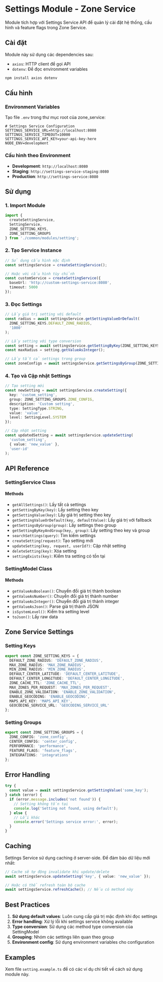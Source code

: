 # Settings Module - Zone Service

Module tích hợp với Settings Service API để quản lý cài đặt hệ thống, cấu hình và feature flags trong Zone Service.

## Cài đặt

Module này sử dụng các dependencies sau:
- `axios`: HTTP client để gọi API
- `dotenv`: Để đọc environment variables

```bash
npm install axios dotenv
```

## Cấu hình

### Environment Variables

Tạo file `.env` trong thư mục root của zone_service:

```env
# Settings Service Configuration
SETTINGS_SERVICE_URL=http://localhost:8080
SETTINGS_SERVICE_TIMEOUT=10000
SETTINGS_SERVICE_API_KEY=your-api-key-here
NODE_ENV=development
```

### Cấu hình theo Environment

- **Development**: `http://localhost:8080`
- **Staging**: `http://settings-service-staging:8080`
- **Production**: `http://settings-service:8080`

## Sử dụng

### 1. Import Module

```typescript
import {
  createSettingService,
  SettingService,
  ZONE_SETTING_KEYS,
  ZONE_SETTING_GROUPS
} from './common/modules/setting';
```

### 2. Tạo Service Instance

```typescript
// Sử dụng cấu hình mặc định
const settingsService = createSettingService();

// Hoặc với cấu hình tùy chỉnh
const customService = createSettingService({
  baseUrl: 'http://custom-settings-service:8080',
  timeout: 5000
});
```

### 3. Đọc Settings

```typescript
// Lấy giá trị setting với default
const radius = await settingsService.getSettingValueOrDefault(
  ZONE_SETTING_KEYS.DEFAULT_ZONE_RADIUS,
  '1000'
);

// Lấy setting với type conversion
const setting = await settingsService.getSettingByKey(ZONE_SETTING_KEYS.MAX_ZONE_RADIUS);
const maxRadius = setting.getValueAsInteger();

// Lấy tất cả settings trong group
const zoneConfigs = await settingsService.getSettingsByGroup(ZONE_SETTING_GROUPS.ZONE_CONFIG);
```

### 4. Tạo và Cập nhật Settings

```typescript
// Tạo setting mới
const newSetting = await settingsService.createSetting({
  key: 'custom_setting',
  group: ZONE_SETTING_GROUPS.ZONE_CONFIG,
  description: 'Custom setting',
  type: SettingType.STRING,
  value: 'value',
  level: SettingLevel.SYSTEM
});

// Cập nhật setting
const updatedSetting = await settingsService.updateSetting(
  'custom_setting',
  { value: 'new_value' },
  'user-id'
);
```

## API Reference

### SettingService Class

#### Methods

- `getAllSettings()`: Lấy tất cả settings
- `getSettingByKey(key)`: Lấy setting theo key
- `getSettingValue(key)`: Lấy giá trị setting theo key
- `getSettingValueOrDefault(key, defaultValue)`: Lấy giá trị với fallback
- `getSettingsByGroup(group)`: Lấy settings theo group
- `getSettingByKeyAndGroup(key, group)`: Lấy setting theo key và group
- `searchSettings(query)`: Tìm kiếm settings
- `createSetting(request)`: Tạo setting mới
- `updateSetting(key, request, userId?)`: Cập nhật setting
- `deleteSetting(key)`: Xóa setting
- `settingExists(key)`: Kiểm tra setting có tồn tại

### SettingModel Class

#### Methods

- `getValueAsBoolean()`: Chuyển đổi giá trị thành boolean
- `getValueAsNumber()`: Chuyển đổi giá trị thành number
- `getValueAsInteger()`: Chuyển đổi giá trị thành integer
- `getValueAsJson()`: Parse giá trị thành JSON
- `isSystemLevel()`: Kiểm tra setting level
- `toJson()`: Lấy raw data

## Zone Service Settings

### Setting Keys

```typescript
export const ZONE_SETTING_KEYS = {
  DEFAULT_ZONE_RADIUS: 'DEFAULT_ZONE_RADIUS',
  MAX_ZONE_RADIUS: 'MAX_ZONE_RADIUS',
  MIN_ZONE_RADIUS: 'MIN_ZONE_RADIUS',
  DEFAULT_CENTER_LATITUDE: 'DEFAULT_CENTER_LATITUDE',
  DEFAULT_CENTER_LONGITUDE: 'DEFAULT_CENTER_LONGITUDE',
  ZONE_CACHE_TTL: 'ZONE_CACHE_TTL',
  MAX_ZONES_PER_REQUEST: 'MAX_ZONES_PER_REQUEST',
  ENABLE_ZONE_VALIDATION: 'ENABLE_ZONE_VALIDATION',
  ENABLE_GEOCODING: 'ENABLE_GEOCODING',
  MAPS_API_KEY: 'MAPS_API_KEY',
  GEOCODING_SERVICE_URL: 'GEOCODING_SERVICE_URL'
};
```

### Setting Groups

```typescript
export const ZONE_SETTING_GROUPS = {
  ZONE_CONFIG: 'zone_config',
  CENTER_CONFIG: 'center_config',
  PERFORMANCE: 'performance',
  FEATURE_FLAGS: 'feature_flags',
  INTEGRATIONS: 'integrations'
};
```

## Error Handling

```typescript
try {
  const value = await settingsService.getSettingValue('some_key');
} catch (error) {
  if (error.message.includes('not found')) {
    // Setting không tồn tại
    console.log('Setting not found, using default');
  } else {
    // Lỗi khác
    console.error('Settings service error:', error);
  }
}
```

## Caching

Settings Service sử dụng caching ở server-side. Để đảm bảo dữ liệu mới nhất:

```typescript
// Cache sẽ tự động invalidate khi update/delete
await settingsService.updateSetting('key', { value: 'new_value' });

// Hoặc có thể refresh toàn bộ cache
await settingsService.refreshCache(); // Nếu có method này
```

## Best Practices

1. **Sử dụng default values**: Luôn cung cấp giá trị mặc định khi đọc settings
2. **Error handling**: Xử lý lỗi khi settings service không available
3. **Type conversion**: Sử dụng các method type conversion của SettingModel
4. **Grouping**: Nhóm các settings liên quan theo group
5. **Environment config**: Sử dụng environment variables cho configuration

## Examples

Xem file `setting.example.ts` để có các ví dụ chi tiết về cách sử dụng module này.
